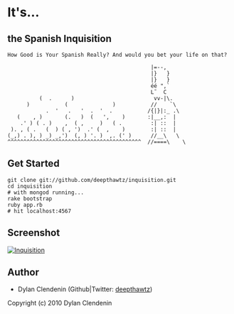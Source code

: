 It's...
=======
the Spanish Inquisition
-----------------------

    How Good is Your Spanish Really? And would you bet your life on that?
    
                                                 |=--, 
                                                 |}   }
                                                 |}   }
                                                 éé ",`
                                                 L˜  C
              (  .      )                         vv-|\.
          )           (              )           //    `\
                .  '   .   '  .  '  .           /{|}|:_ .\
       (    , )       (.   )  (   ',    )       :|__,:  |
        .' ) ( . )    ,  ( ,     )   ( .         :| ::  |
     ). , ( .   (  ) ( , ')  .' (  ,    )        :| ::  |
    (_,) . ), ) _) _,')  (, ) '. )  ,. (' )      //__\   \
    ^^^^^^^^^^^^^^^^^^^^^^^^^^^^^^^^^^^^^^^^^^  //====\    \

Get Started
-----------

    git clone git://github.com/deepthawtz/inquisition.git
    cd inquisition
    # with mongod running...
    rake bootstrap
    ruby app.rb
    # hit localhost:4567

Screenshot
----------

[![Inquisition](http://si.ghettochip.com/img/screenshot.png)](http://si.ghettochip.com)

Author
------
* Dylan Clendenin (Github|Twitter: [deepthawtz](http://github.com/deepthawtz))

Copyright (c) 2010 Dylan Clendenin
